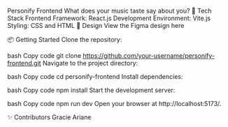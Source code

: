 Personify Frontend
What does your music taste say about you?
🚀 Tech Stack
Frontend Framework: React.js
Development Environment: Vite.js
Styling: CSS and HTML
🎨 Design
View the Figma design here [<!-- Replace with your actual link -->](https://www.figma.com/design/9feMKpmoBI9apgjL7XQRYq/CodeJam-14---Personify?node-id=0-1&t=V0ZH7FWK1gHm2HNJ-1)

📦 Getting Started
Clone the repository:

bash
Copy code
git clone https://github.com/your-username/personify-frontend.git
Navigate to the project directory:

bash
Copy code
cd personify-frontend
Install dependencies:

bash
Copy code
npm install
Start the development server:

bash
Copy code
npm run dev
Open your browser at http://localhost:5173/.

✨ Contributors
Gracie
Ariane
